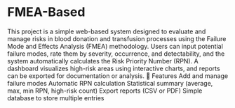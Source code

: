 # FMEA-Based
This project is a simple web-based system designed to evaluate and manage risks in blood donation and transfusion processes using the Failure Mode and Effects Analysis (FMEA) methodology.
Users can input potential failure modes, rate them by severity, occurrence, and detectability, and the system automatically calculates the Risk Priority Number (RPN). A dashboard visualizes high-risk areas using interactive charts, and reports can be exported for documentation or analysis.
🔧 Features
    Add and manage failure modes
    Automatic RPN calculation
    Statistical summary (average, max, min RPN, high-risk count)
    Export reports (CSV or PDF)
    Simple database to store multiple entries

